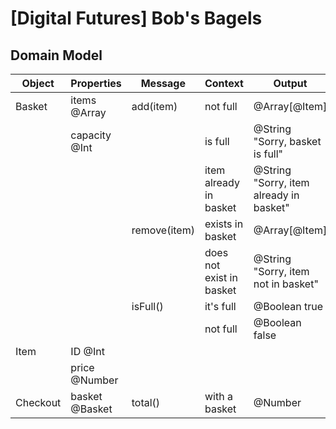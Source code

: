 # [Digital Futures] Bob's Bagels

## Domain Model
|  Object  |  Properties  |  Message   | Context  | Output        | 
|----------|--------------|------------|----------|---------------|
| Basket   | items @Array | add(item)  | not full | @Array[@Item] |    
|  | capacity @Int |  | is full | @String "Sorry, basket is full" |  
|  |  |  | item already in basket | @String "Sorry, item already in basket" |      
|  |  | remove(item) | exists in basket | @Array[@Item] |     
|  |  |  | does not exist in basket | @String "Sorry, item not in basket" |       
|  |  | isFull() | it's full | @Boolean true |    
|  |  |  | not full | @Boolean false |       
| Item | ID @Int | | | |  
|  | price @Number | | | |  
| Checkout | basket @Basket | total() | with a basket | @Number | 
